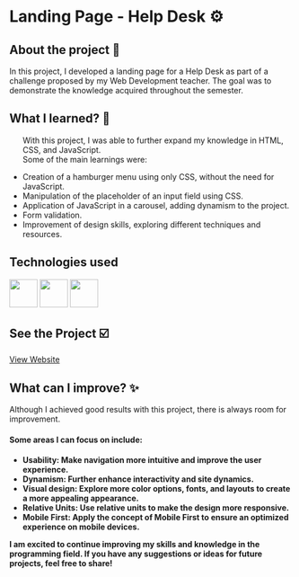 # Landing Page - Help Desk ⚙️
## About the project 📒

<p>In this project, I developed a landing page for a Help Desk as part of a challenge proposed by my Web Development teacher. The goal was to demonstrate the knowledge acquired throughout the semester.</p>
  <h2>What I learned? 🌱</h2> 
 <ul>
  <p>With this project, I was able to further expand my knowledge in HTML, CSS, and JavaScript. <br> Some of the main learnings were:</p>
  
<li>Creation of a hamburger menu using only CSS, without the need for JavaScript.</li>
<li>Manipulation of the placeholder of an input field using CSS.</li>
<li>Application of JavaScript in a carousel, adding dynamism to the project.</li>
<li>Form validation.</li>
<li>Improvement of design skills, exploring different techniques and resources.</li>

 </ul>
  
## Technologies used
<div>
  <img height="50" width="50" src="https://cdn.jsdelivr.net/gh/devicons/devicon/icons/html5/html5-original.svg" />  
  <img height="50" width="50" src="https://cdn.jsdelivr.net/gh/devicons/devicon/icons/css3/css3-original.svg" />
  <img height="50" width="50" src="https://cdn.jsdelivr.net/gh/devicons/devicon/icons/javascript/javascript-original.svg" /> 
</div>

<h2>See the Project ☑️ </h2>
<a href="https://xmurilo.github.io/helpDesk-Landing-Page/" target="_blank">View Website</a>

<h2>What can I improve? ✨</h2>

 <p>Although I achieved good results with this project, there is always room for improvement.</p>

<h4>Some areas I can focus on include:<h4>

<ul>
  <li>Usability: Make navigation more intuitive and improve the user experience.
  </li>
  <li>Dynamism: Further enhance interactivity and site dynamics.
  </li>
  <li>Visual design: Explore more color options, fonts, and layouts to create a more appealing appearance.
</li>
  <li>Relative Units: Use relative units to make the design more responsive.
</li>
  <li>Mobile First: Apply the concept of Mobile First to ensure an optimized experience on mobile devices.
</li>
</ul>

<p>I am excited to continue improving my skills and knowledge in the programming field. If you have any suggestions or ideas for future projects, feel free to share!</p>

